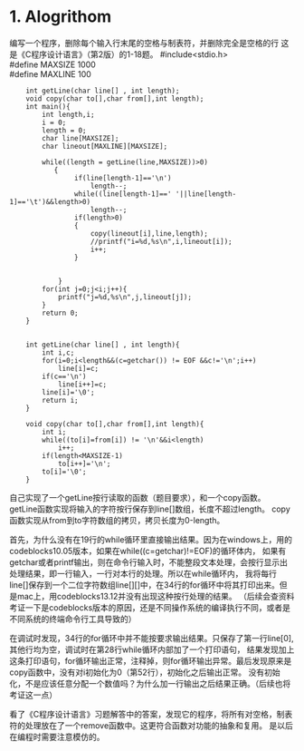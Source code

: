 # 1. Alogrithom

编写一个程序，删除每个输入行末尾的空格与制表符，并删除完全是空格的行
  这是《C程序设计语言》（第2版）的1-18题。
        <!--lang: c--> 
        #include<stdio.h>  
        #define MAXSIZE 1000  
        #define MAXLINE 100  

        int getLine(char line[] , int length);  
        void copy(char to[],char from[],int length);  
        int main(){  
            int length,i;  
            i = 0;  
            length = 0;  
            char line[MAXSIZE];  
            char lineout[MAXLINE][MAXSIZE];  

            while((length = getLine(line,MAXSIZE))>0)  
               {  
                    if(line[length-1]=='\n')  
                        length--;  
                    while((line[length-1]==' '||line[length-1]=='\t')&&length>0)  
                        length--;  
                    if(length>0)  
                    {  
                        copy(lineout[i],line,length);  
                        //printf("i=%d,%s\n",i,lineout[i]);  
                        i++;  
                    }  


                }  
            for(int j=0;j<i;j++){  
                printf("j=%d,%s\n",j,lineout[j]);  
            }  
            return 0;  
        }  


        int getLine(char line[] , int length){  
            int i,c;  
            for(i=0;i<length&&(c=getchar()) != EOF &&c!='\n';i++)  
                line[i]=c;  
            if(c=='\n')  
                line[i++]=c;  
            line[i]='\0';  
            return i;  
        }  

        void copy(char to[],char from[],int length){  
            int i;  
            while((to[i]=from[i]) != '\n'&&i<length)  
                i++;  
            if(length<MAXSIZE-1)  
                to[i++]='\n';  
            to[i]='\0';  
        }  

自己实现了一个getLine按行读取的函数（题目要求），和一个copy函数。
getLine函数实现将输入的字符按行保存到line[]数组，长度不超过length。
copy函数实现从from到to字符数组的拷贝，拷贝长度为0-length。

首先，为什么没有在19行的while循环里直接输出结果。因为在windows上，用的codeblocks10.05版本，如果在while((c=getchar)!=EOF)的循环体内，
如果有getchar或者printf输出，则在命令行输入时，不能整段文本处理，会按行显示出处理结果，即一行输入，一行对本行的处理。所以在while循环内，
我将每行line[]保存到一个二位字符数组line[][]中，在34行的for循环中将其打印出来。但是mac上，用codeblocks13.12并没有出现这种按行处理的结果。
（后续会查资料考证一下是codeblocks版本的原因，还是不同操作系统的编译执行不同，或者是不同系统的终端命令行工具导致的）


在调试时发现，34行的for循环中并不能按要求输出结果。只保存了第一行line[0],其他行均为空，调试时在第28行while循环内部加了一个打印语句，
结果发现加上这条打印语句，for循环输出正常，注释掉，则for循环输出异常。最后发现原来是copy函数中，没有对i初始化为0（第52行），初始化之后输出正常。
没有初始化，不是应该任意分配一个数值吗？为什么加一行输出之后结果正确。（后续也将考证这一点）


看了《C程序设计语言》习题解答中的答案，发现它的程序，将所有对空格，制表符的处理放在了一个remove函数中。这更符合函数对功能的抽象和复用。
是以后在编程时需要注意模仿的。

